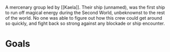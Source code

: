 A mercenary group led by [[Kaela]]. Their ship (unnamed), was the first ship to run off magical energy during the Second World, unbeknownst to the rest of the world. No one was able to figure out how this crew could get around so quickly, and fight back so strong against any blockade or ship encounter.

# Goals
